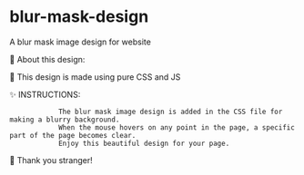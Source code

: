 # blur-mask-design
A blur mask image design for website

💫 About this design:

💫 This design is made using pure CSS and JS

✨ INSTRUCTIONS:

                The blur mask image design is added in the CSS file for making a blurry background. 
                When the mouse hovers on any point in the page, a specific part of the page becomes clear.
                Enjoy this beautiful design for your page.
               
🤗 Thank you stranger!
